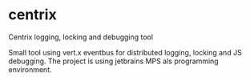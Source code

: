 # centrix
Centrix logging, locking and debugging tool


Small tool using vert.x eventbus for distributed logging, locking and JS debugging. The project is using jetbrains MPS als programming environment. 

